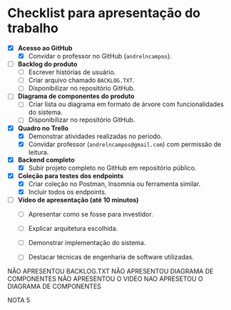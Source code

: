 # Checklist para apresentação do trabalho

- [X] **Acesso ao GitHub**  
  - [X] Convidar o professor no GitHub (`andrelncampos`).

- [ ] **Backlog do produto**  
  - [ ] Escrever histórias de usuário.
  - [ ] Criar arquivo chamado `BACKLOG.TXT`.
  - [ ] Disponibilizar no repositório GitHub.

- [ ] **Diagrama de componentes do produto**  
  - [ ] Criar lista ou diagrama em formato de árvore com funcionalidades do sistema.
  - [ ] Disponibilizar no repositório GitHub.

- [X] **Quadro no Trello**  
  - [X] Demonstrar atividades realizadas no período.
  - [X] Convidar professor (`andrelncampos@gmail.com`) com permissão de leitura.

- [X] **Backend completo**  
  - [X] Subir projeto completo no GitHub em repositório público.

- [X] **Coleção para testes dos endpoints**  
  - [X] Criar coleção no Postman, Insomnia ou ferramenta similar.
  - [X] Incluir todos os endpoints.

- [ ] **Vídeo de apresentação (até 10 minutos)**  
  - [ ] Apresentar como se fosse para investidor.
  - [ ] Explicar arquitetura escolhida.
  - [ ] Demonstrar implementação do sistema.
  - [ ] Destacar técnicas de engenharia de software utilizadas.


NÃO APRESENTOU BACKLOG.TXT
NÃO APRESENTOU DIAGRAMA DE COMPONENTES
NÃO APRESENTOU O VIDEO
NAO APRESETOU O DIAGRAMA DE COMPONENTES

NOTA 5